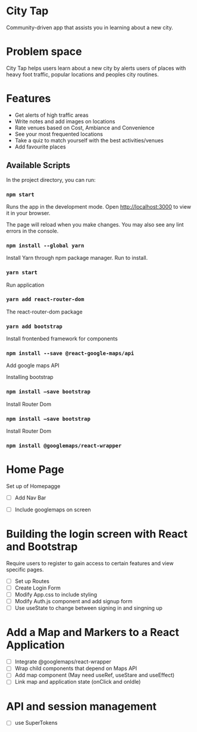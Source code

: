 # City Tap

Community-driven app that assists you in 
learning about a new city. 

# Problem space
City Tap helps users learn about a new city by alerts users of places with heavy foot traffic, popular locations and peoples city 
routines. 


# Features
- Get alerts of high traffic areas
- Write notes and add images on locations
- Rate venues based on Cost, Ambiance and Convenience 
- See your most frequented locations
- Take a quiz to match yourself with the best activities/venues 
- Add favourite places


## Available Scripts

In the project directory, you can run:

### `npm start`

Runs the app in the development mode.
Open [http://localhost:3000](http://localhost:3000) to view it in your browser.

The page will reload when you make changes.
You may also see any lint errors in the console.

### `npm install --global yarn`

Install Yarn through npm package manager. Run to install.

### `yarn start`

Run application

### `yarn add react-router-dom`

The react-router-dom package

### `yarn add bootstrap`

Install frontenbed framework for components

### `npm install --save @react-google-maps/api`

Add google maps API

Installing bootstrap
### `npm install –save bootstrap`

Install Router Dom
### `npm install –save bootstrap`


Install Router Dom
### `npm install @googlemaps/react-wrapper`



# Home Page
Set up of Homepagge
- [ ] Add Nav Bar
- [ ] Include googlemaps on screen 


# Building the login screen with React and Bootstrap
Require users to register to gain access to certain features and view specific pages. 
- [ ] Set up Routes
- [ ] Create Login Form
- [ ] Modify App.css to include styling
- [ ] Modify Auth.js component and add signup form 
- [ ] Use useState to change between signing in and singning up

# Add a Map and Markers to a React Application
- [ ] Integrate @googlemaps/react-wrapper 
- [ ] Wrap child components that depend on Maps API
- [ ] Add map component (May need useRef, useStare and useEffect)
- [ ] Link map and application state (onClick and onIdle)

# API and session management 
- [ ] use SuperTokens



